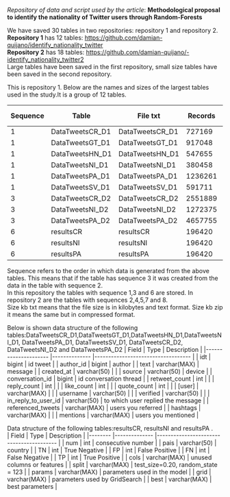*Repository of data and script used by the article*: **Methodological proposal to identify the nationality of Twitter users through Random-Forests**

We have saved 30 tables in two repositories: repository 1 and repository 2.   
**Repository 1** has 12 tables:  https://github.com/damian-quijano/identify_nationality_twitter  
**Repository 2** has 18 tables: https://github.com/damian-quijano/-identify_nationality_twitter2   
Large tables have been saved in the first repository, small size tables have been saved in the second repository.  
  
This is repository 1. Below are the names and sizes of the largest tables used in the study.It is a group of 12 tables.


| Sequence 	| Table           	| File txt        	| Records 	| Size kb txt 	| Size kb zip 	|
|----------	|-----------------	|-----------------	|---------	|-------------	|-------------	|
| 1        	| DataTweetsCR_D1 	| DataTweetsCR_D1 	| 727169  	| 233553      	|             	|
| 1        	| DataTweetsGT_D1 	| DataTweetsGT_D1 	| 917048  	| 286160      	|             	|
| 1        	| DataTweetsHN_D1 	| DataTweetsHN_D1 	| 547655  	| 174158      	|             	|
| 1        	| DataTweetsNI_D1 	| DataTweetsNI_D1 	| 380458  	| 124279      	|             	|
| 1        	| DataTweetsPA_D1 	| DataTweetsPA_D1 	| 1236261 	| 419665      	|             	|
| 1        	| DataTweetsSV_D1 	| DataTweetsSV_D1 	| 591711  	| 212904      	|             	|
| 3        	| DataTweetsCR_D2 	| DataTweetsCR_D2 	| 2551889 	| 873283      	| 238156      	|
| 3        	| DataTweetsNI_D2 	| DataTweetsNI_D2 	| 1272375 	| 487276      	| 123409      	|
| 3        	| DataTweetsPA_D2 	| DataTweetsPA_D2 	| 4657755 	| 1692831     	| 459160      	|
| 6        	| resultsCR       	| resultsCR       	| 196420  	| 100446      	|             	|
| 6        	| resultsNI       	| resultsNI       	| 196420  	| 100513      	|             	|
| 6        	| resultsPA       	| resultsPA       	| 196420  	| 100493      	|             	|

Sequence refers to the order in which data is generated from the above tables. This means that if the table has sequence 3 it was created from the data in the table with sequence 2.  
In this repository the tables with sequence 1,3 and 6 are stored. In repository 2 are the tables with sequences 2,4,5,7 and 8.  
Size kb txt means that the file size is in kilobytes and text format. Size kb zip it means the same but in compressed format.  
   
Below is shown data structure of the following tables:DataTweetsCR_D1,DataTweetsGT_D1,DataTweetsHN_D1,DataTweetsNI_D1, DataTweetsPA_D1, DataTweetsSV_D1, DataTweetsCR_D2, DataTweetsNI_D2 and DataTweetsPA_D2
| Field               	| Type         	| Description                       	|
|---------------------	|--------------	|-----------------------------------	|
| idt                 	| bigint       	| id tweet                          	|
| author_id           	| bigint       	| author                            	|
| text                	| varchar(MAX) 	| message                           	|
| created_at          	| varchar(50)  	|                                   	|
| source              	| varchar(50)  	| device                            	|
| conversation_id     	| bigint       	| id conversation thread            	|
| retweet_count       	| int          	|                                   	|
| reply_count         	| int          	|                                   	|
| like_count          	| int          	|                                   	|
| quote_count         	| int          	|                                   	|
| [user]              	| varchar(MAX) 	|                                   	|
| username            	| varchar(50)  	|                                   	|
| verified            	| varchar(50)  	|                                   	|
| in_reply_to_user_id 	| varchar(50)  	| to which user replied the message 	|
| referenced_tweets   	| varchar(MAX) 	| users you referred                	|
| hashtags            	| varchar(MAX) 	|                                   	|
| mentions            	| varchar(MAX) 	| users you mentioned               	|
  
  
Data structure of the following tables:resultsCR, resultsNI and resultsPA .  
| Field  	| Type         	| Description                             	|
|--------	|--------------	|-----------------------------------------	|
| num    	| int          	| consecutive number                      	|
| pais   	| varchar(50)  	| country                                 	|
| TN     	| int          	| True Negative                           	|
| FP     	| int          	| False Positive                          	|
| FN     	| int          	| False Negative                          	|
| TP     	| int          	| True Positive                           	|
| cols   	| varchar(MAX) 	| unused columns or features              	|
| split  	| varchar(MAX) 	| test_size=0.20,      random_state = 123 	|
| params 	| varchar(MAX) 	| parameters used in the model            	|
| grid   	| varchar(MAX) 	| parameters used by GridSearch           	|
| best   	| varchar(MAX) 	| best parameters                         	|
  


